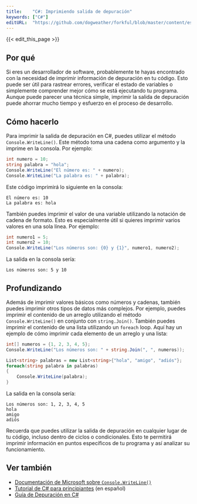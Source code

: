 ```yaml
---
title:    "C#: Imprimiendo salida de depuración"
keywords: ["C#"]
editURL:  "https://github.com/dogweather/forkful/blob/master/content/es/c-sharp/printing-debug-output.md"
---
```


{{< edit_this_page >}}

## Por qué

Si eres un desarrollador de software, probablemente te hayas encontrado con la necesidad de imprimir información de depuración en tu código. Esto puede ser útil para rastrear errores, verificar el estado de variables o simplemente comprender mejor cómo se está ejecutando tu programa. Aunque puede parecer una técnica simple, imprimir la salida de depuración puede ahorrar mucho tiempo y esfuerzo en el proceso de desarrollo.

## Cómo hacerlo

Para imprimir la salida de depuración en C#, puedes utilizar el método `Console.WriteLine()`. Este método toma una cadena como argumento y la imprime en la consola. Por ejemplo:

```C#
int numero = 10;
string palabra = "hola";
Console.WriteLine("El número es: " + numero);
Console.WriteLine("La palabra es: " + palabra);
```

Este código imprimirá lo siguiente en la consola:

```
El número es: 10
La palabra es: hola
```

También puedes imprimir el valor de una variable utilizando la notación de cadena de formato. Esto es especialmente útil si quieres imprimir varios valores en una sola línea. Por ejemplo:

```C#
int numero1 = 5;
int numero2 = 10;
Console.WriteLine("Los números son: {0} y {1}", numero1, numero2);
```

La salida en la consola sería:

```
Los números son: 5 y 10
```

## Profundizando

Además de imprimir valores básicos como números y cadenas, también puedes imprimir otros tipos de datos más complejos. Por ejemplo, puedes imprimir el contenido de un arreglo utilizando el método `Console.WriteLine()` en conjunto con `string.Join()`. También puedes imprimir el contenido de una lista utilizando un `foreach` loop. Aquí hay un ejemplo de cómo imprimir cada elemento de un arreglo y una lista:

```C#
int[] numeros = {1, 2, 3, 4, 5};
Console.WriteLine("Los números son: " + string.Join(", ", numeros));

List<string> palabras = new List<string>{"hola", "amigo", "adiós"};
foreach(string palabra in palabras)
{
    Console.WriteLine(palabra);
}
```

La salida en la consola sería:

```
Los números son: 1, 2, 3, 4, 5
hola
amigo
adiós
```

Recuerda que puedes utilizar la salida de depuración en cualquier lugar de tu código, incluso dentro de ciclos o condicionales. Esto te permitirá imprimir información en puntos específicos de tu programa y así analizar su funcionamiento.

## Ver también

- [Documentación de Microsoft sobre `Console.WriteLine()`](https://docs.microsoft.com/es-es/dotnet/api/system.console.writeline)
- [Tutorial de C# para principiantes](https://www.freecodecamp.org/news/aprende-c-sharp-todo-lo-que-necesitas-saber-como-principiante/) (en español)
- [Guía de Depuración en C#](https://docs.microsoft.com/es-es/visualstudio/debugger/getting-started-with-the-debugger?view=vs-2019)